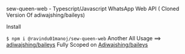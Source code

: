 sew-queen-web - Typescript/Javascript WhatsApp Web API ( Cloned Version Of adiwajshing/baileys)

Install

```$ npm i @ravindu01manoj/sew-queen-web```
Another All Usage ==>  [adiwajshing/baileys](github.com/adiwajshing/baileys.git)
Fully Scoped on [Adiwajshing/baileys](github.com/adiwajshing/baileys.git)
